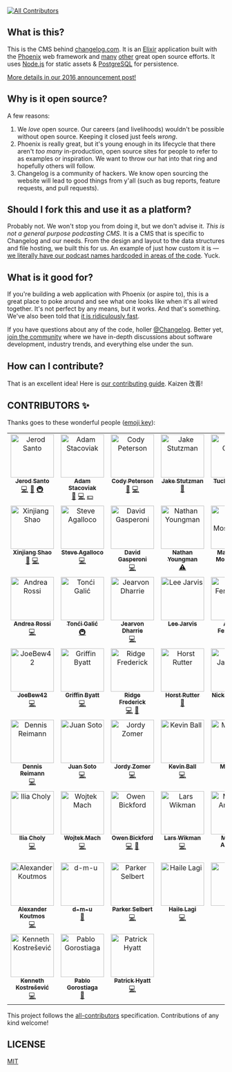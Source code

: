 [![All Contributors](https://img.shields.io/badge/all_contributors-31-orange.svg?style=flat-square)](#contributors-)

## What is this?

This is the CMS behind [changelog.com](https://changelog.com).
It is an [Elixir](http://elixir-lang.org) application built with the [Phoenix](http://www.phoenixframework.org) web framework and [many](https://github.com/thechangelog/changelog.com/blob/master/mix.exs#L33) [other](https://github.com/thechangelog/changelog.com/blob/master/assets/package.json) great open source efforts.
It uses [Node.js](https://nodejs.org/en/) for static assets & [PostgreSQL](https://www.postgresql.org) for persistence.

[More details in our 2016 announcement post!](https://changelog.com/posts/changelog-is-open-source)

## Why is it open source?

A few reasons:

1. We _love_ open source. Our careers (and livelihoods) wouldn't be possible without open source. Keeping it closed just feels _wrong_.
2. Phoenix is really great, but it's young enough in its lifecycle that there aren't _too many_ in-production, open source sites for people to refer to as examples or inspiration. We want to throw our hat into that ring and hopefully others will follow.
3. Changelog is a community of hackers. We know open sourcing the website will lead to good things from y'all (such as bug reports, feature requests, and pull requests).

## Should I fork this and use it as a platform?

Probably not. We won't stop you from doing it, but we don't advise it. _This is not a general purpose podcasting CMS_. It is a CMS that is specific to Changelog and our needs. From the design and layout to the data structures and file hosting, we built this for us. An example of just how custom it is — [we literally have our podcast names hardcoded in areas of the code](https://github.com/thechangelog/changelog.com/blob/14e2f412400df7648be2b77ec88b393e80d81eae/lib/changelog/buffer/buffer.ex#L7-L12). Yuck.

## What is it good for?

If you're building a web application with Phoenix (or aspire to), this is a great place to poke around and see what one looks like when it's all wired together. It's not perfect by any means, but it works. And that's something. We've also been told that [it is ridiculously fast](https://twitter.com/augiedb/status/788344626663096320).

If you have questions about any of the code, holler [@Changelog](https://twitter.com/changelog). Better yet, [join the community](https://changelog.com/community) where we have in-depth discussions about software development, industry trends, and everything else under the sun.

## How can I contribute?

That is an excellent idea! Here is [our contributing guide](CONTRIBUTING.md). Kaizen 改善!

## CONTRIBUTORS ✨

Thanks goes to these wonderful people ([emoji key](https://github.com/kentcdodds/all-contributors#emoji-key)):

<!-- ALL-CONTRIBUTORS-LIST:START - Do not remove or modify this section -->
<!-- prettier-ignore-start -->
<!-- markdownlint-disable -->
<table>
  <tbody>
    <tr>
      <td align="center" valign="top" width="16.66%"><a href="https://jerodsanto.net"><img src="https://avatars3.githubusercontent.com/u/8212?v=3?s=100" width="100px;" alt="Jerod Santo"/><br /><sub><b>Jerod Santo</b></sub></a><br /><a href="https://github.com/thechangelog/changelog.com/commits?author=jerodsanto" title="Code">💻</a> <a href="https://github.com/thechangelog/changelog.com/commits?author=jerodsanto" title="Documentation">📖</a> <a href="#infra-jerodsanto" title="Infrastructure (Hosting, Build-Tools, etc)">🚇</a></td>
      <td align="center" valign="top" width="16.66%"><a href="https://changelog.com/"><img src="https://avatars2.githubusercontent.com/u/2933?v=3?s=100" width="100px;" alt="Adam Stacoviak"/><br /><sub><b>Adam Stacoviak</b></sub></a><br /><a href="#design-adamstac" title="Design">🎨</a> <a href="https://github.com/thechangelog/changelog.com/commits?author=adamstac" title="Code">💻</a> <a href="#financial-adamstac" title="Financial">💵</a></td>
      <td align="center" valign="top" width="16.66%"><a href="http://humanshapes.co"><img src="https://avatars0.githubusercontent.com/u/378665?v=3?s=100" width="100px;" alt="Cody Peterson"/><br /><sub><b>Cody Peterson</b></sub></a><br /><a href="#design-codyjames" title="Design">🎨</a> <a href="https://github.com/thechangelog/changelog.com/commits?author=codyjames" title="Code">💻</a></td>
      <td align="center" valign="top" width="16.66%"><a href="http://elevate.co"><img src="https://pbs.twimg.com/profile_images/1053277843176677379/7y-9aoX5_400x400.jpg?s=100" width="100px;" alt="Jake Stutzman"/><br /><sub><b>Jake Stutzman</b></sub></a><br /><a href="#design-jakestutzman" title="Design">🎨</a></td>
      <td align="center" valign="top" width="16.66%"><a href="https://github.com/TuckerCowie"><img src="https://avatars2.githubusercontent.com/u/7838530?v=3?s=100" width="100px;" alt="Tucker Cowie"/><br /><sub><b>Tucker Cowie</b></sub></a><br /><a href="https://github.com/thechangelog/changelog.com/commits?author=TuckerCowie" title="Code">💻</a></td>
      <td align="center" valign="top" width="16.66%"><a href="https://github.com/gerhard"><img src="https://avatars2.githubusercontent.com/u/3342?v=3?s=100" width="100px;" alt="Gerhard Lazu"/><br /><sub><b>Gerhard Lazu</b></sub></a><br /><a href="#infra-gerhard" title="Infrastructure (Hosting, Build-Tools, etc)">🚇</a> <a href="https://github.com/thechangelog/changelog.com/commits?author=gerhard" title="Code">💻</a></td>
    </tr>
    <tr>
      <td align="center" valign="top" width="16.66%"><a href="https://www.xinjiangshao.com"><img src="https://avatars3.githubusercontent.com/u/635858?v=3?s=100" width="100px;" alt="Xinjiang Shao"/><br /><sub><b>Xinjiang Shao</b></sub></a><br /><a href="https://github.com/thechangelog/changelog.com/commits?author=soleo" title="Documentation">📖</a> <a href="https://github.com/thechangelog/changelog.com/commits?author=soleo" title="Code">💻</a></td>
      <td align="center" valign="top" width="16.66%"><a href="http://beforeitwasround.com"><img src="https://avatars0.githubusercontent.com/u/28044?v=3?s=100" width="100px;" alt="Steve Agalloco"/><br /><sub><b>Steve Agalloco</b></sub></a><br /><a href="https://github.com/thechangelog/changelog.com/commits?author=stve" title="Code">💻</a></td>
      <td align="center" valign="top" width="16.66%"><a href="http://david.gasperoni.org"><img src="https://avatars1.githubusercontent.com/u/898057?v=3?s=100" width="100px;" alt="David Gasperoni"/><br /><sub><b>David Gasperoni</b></sub></a><br /><a href="https://github.com/thechangelog/changelog.com/commits?author=mcdado" title="Code">💻</a></td>
      <td align="center" valign="top" width="16.66%"><a href="https://nathany.com"><img src="https://avatars2.githubusercontent.com/u/4566?v=3?s=100" width="100px;" alt="Nathan Youngman"/><br /><sub><b>Nathan Youngman</b></sub></a><br /><a href="https://github.com/thechangelog/changelog.com/commits?author=nathany" title="Tests">⚠️</a></td>
      <td align="center" valign="top" width="16.66%"><a href="http://mavimo.org"><img src="https://avatars3.githubusercontent.com/u/43941?v=3?s=100" width="100px;" alt="Marco Vito Moscaritolo"/><br /><sub><b>Marco Vito Moscaritolo</b></sub></a><br /><a href="https://github.com/thechangelog/changelog.com/commits?author=mavimo" title="Code">💻</a></td>
      <td align="center" valign="top" width="16.66%"><a href="https://github.com/fallenpeace"><img src="https://avatars0.githubusercontent.com/u/5904417?v=3?s=100" width="100px;" alt="0x4e"/><br /><sub><b>0x4e</b></sub></a><br /><a href="https://github.com/thechangelog/changelog.com/commits?author=fallenpeace" title="Code">💻</a></td>
    </tr>
    <tr>
      <td align="center" valign="top" width="16.66%"><a href="https://github.com/lucidstack"><img src="https://avatars2.githubusercontent.com/u/1248581?v=3?s=100" width="100px;" alt="Andrea Rossi"/><br /><sub><b>Andrea Rossi</b></sub></a><br /><a href="https://github.com/thechangelog/changelog.com/commits?author=lucidstack" title="Code">💻</a></td>
      <td align="center" valign="top" width="16.66%"><a href="http://tuxified.com"><img src="https://avatars3.githubusercontent.com/u/51889?v=3?s=100" width="100px;" alt="Tonći Galić"/><br /><sub><b>Tonći Galić</b></sub></a><br /><a href="#infra-Tuxified" title="Infrastructure (Hosting, Build-Tools, etc)">🚇</a></td>
      <td align="center" valign="top" width="16.66%"><a href="http://jearvondharrie.com"><img src="https://avatars2.githubusercontent.com/u/321306?v=3?s=100" width="100px;" alt="Jearvon Dharrie"/><br /><sub><b>Jearvon Dharrie</b></sub></a><br /><a href="https://github.com/thechangelog/changelog.com/commits?author=iamjarvo" title="Code">💻</a></td>
      <td align="center" valign="top" width="16.66%"><a href="http://twitter.com/lee_jarvis"><img src="https://avatars2.githubusercontent.com/u/197567?v=3?s=100" width="100px;" alt="Lee Jarvis"/><br /><sub><b>Lee Jarvis</b></sub></a><br /></td>
      <td align="center" valign="top" width="16.66%"><a href="https://github.com/agustif"><img src="https://avatars0.githubusercontent.com/u/6601142?v=3?s=100" width="100px;" alt="Agusti Fernandez"/><br /><sub><b>Agusti Fernandez</b></sub></a><br /><a href="https://github.com/thechangelog/changelog.com/commits?author=agustif" title="Code">💻</a></td>
      <td align="center" valign="top" width="16.66%"><a href="https://github.com/LenPayne"><img src="https://avatars3.githubusercontent.com/u/1460304?v=4?s=100" width="100px;" alt="Len Payne"/><br /><sub><b>Len Payne</b></sub></a><br /><a href="https://github.com/thechangelog/changelog.com/commits?author=LenPayne" title="Code">💻</a></td>
    </tr>
    <tr>
      <td align="center" valign="top" width="16.66%"><a href="http://joebew42.github.io/about/"><img src="https://avatars2.githubusercontent.com/u/1238549?v=4?s=100" width="100px;" alt="JoeBew42"/><br /><sub><b>JoeBew42</b></sub></a><br /><a href="https://github.com/thechangelog/changelog.com/commits?author=joebew42" title="Code">💻</a></td>
      <td align="center" valign="top" width="16.66%"><a href="http://griffinbyatt.com"><img src="https://avatars3.githubusercontent.com/u/6545494?v=4?s=100" width="100px;" alt="Griffin Byatt"/><br /><sub><b>Griffin Byatt</b></sub></a><br /><a href="https://github.com/thechangelog/changelog.com/commits?author=GriffinMB" title="Code">💻</a></td>
      <td align="center" valign="top" width="16.66%"><a href="https://github.com/r-frederick"><img src="https://avatars1.githubusercontent.com/u/13277581?v=4?s=100" width="100px;" alt="Ridge Frederick"/><br /><sub><b>Ridge Frederick</b></sub></a><br /><a href="https://github.com/thechangelog/changelog.com/commits?author=r-frederick" title="Code">💻</a> <a href="https://github.com/thechangelog/changelog.com/issues?q=author%3Ar-frederick" title="Bug reports">🐛</a></td>
      <td align="center" valign="top" width="16.66%"><a href="https://keybase.io/hhrutter"><img src="https://avatars0.githubusercontent.com/u/11322155?v=4?s=100" width="100px;" alt="Horst Rutter"/><br /><sub><b>Horst Rutter</b></sub></a><br /><a href="https://github.com/thechangelog/changelog.com/issues?q=author%3Ahhrutter" title="Bug reports">🐛</a></td>
      <td align="center" valign="top" width="16.66%"><a href="https://nickjanetakis.com"><img src="https://avatars2.githubusercontent.com/u/813219?v=4?s=100" width="100px;" alt="Nick Janetakis"/><br /><sub><b>Nick Janetakis</b></sub></a><br /><a href="https://github.com/thechangelog/changelog.com/issues?q=author%3Anickjj" title="Bug reports">🐛</a> <a href="https://github.com/thechangelog/changelog.com/commits?author=nickjj" title="Code">💻</a></td>
      <td align="center" valign="top" width="16.66%"><a href="https://ryanwilldev.com"><img src="https://avatars0.githubusercontent.com/u/12587988?v=4?s=100" width="100px;" alt="Ryan Will"/><br /><sub><b>Ryan Will</b></sub></a><br /><a href="https://github.com/thechangelog/changelog.com/issues?q=author%3ARyanWillDev" title="Bug reports">🐛</a> <a href="https://github.com/thechangelog/changelog.com/commits?author=RyanWillDev" title="Code">💻</a></td>
    </tr>
    <tr>
      <td align="center" valign="top" width="16.66%"><a href="https://dennisreimann.de"><img src="https://avatars1.githubusercontent.com/u/886?v=3?s=100" width="100px;" alt="Dennis Reimann"/><br /><sub><b>Dennis Reimann</b></sub></a><br /><a href="https://github.com/thechangelog/changelog.com/commits?author=dennisreimann" title="Code">💻</a></td>
      <td align="center" valign="top" width="16.66%"><a href="https://juansoto.me"><img src="https://avatars1.githubusercontent.com/u/8217766?v=3?s=100" width="100px;" alt="Juan Soto"/><br /><sub><b>Juan Soto</b></sub></a><br /><a href="https://github.com/thechangelog/changelog.com/commits?author=sotojuan" title="Code">💻</a></td>
      <td align="center" valign="top" width="16.66%"><a href="https://github.com/JordyZomer"><img src="https://avatars3.githubusercontent.com/u/17198473?v=4?s=100" width="100px;" alt="Jordy Zomer"/><br /><sub><b>Jordy Zomer</b></sub></a><br /><a href="https://github.com/thechangelog/changelog.com/commits?author=JordyZomer" title="Code">💻</a></td>
      <td align="center" valign="top" width="16.66%"><a href="https://zendev.com"><img src="https://avatars0.githubusercontent.com/u/44007?v=4?s=100" width="100px;" alt="Kevin Ball"/><br /><sub><b>Kevin Ball</b></sub></a><br /><a href="https://github.com/thechangelog/changelog.com/commits?author=kball" title="Code">💻</a></td>
      <td align="center" valign="top" width="16.66%"><a href="http://matryer.com"><img src="https://avatars3.githubusercontent.com/u/101659?v=4?s=100" width="100px;" alt="Mat Ryer"/><br /><sub><b>Mat Ryer</b></sub></a><br /><a href="https://github.com/thechangelog/changelog.com/commits?author=matryer" title="Code">💻</a></td>
      <td align="center" valign="top" width="16.66%"><a href="https://github.com/yanokwa"><img src="https://avatars3.githubusercontent.com/u/32369?v=4?s=100" width="100px;" alt="Yaw Anokwa"/><br /><sub><b>Yaw Anokwa</b></sub></a><br /><a href="https://github.com/thechangelog/changelog.com/commits?author=yanokwa" title="Code">💻</a></td>
    </tr>
    <tr>
      <td align="center" valign="top" width="16.66%"><a href="http://choly.ca"><img src="https://avatars1.githubusercontent.com/u/943597?v=4?s=100" width="100px;" alt="Ilia Choly"/><br /><sub><b>Ilia Choly</b></sub></a><br /><a href="https://github.com/thechangelog/changelog.com/commits?author=icholy" title="Code">💻</a></td>
      <td align="center" valign="top" width="16.66%"><a href="http://wojtekmach.pl"><img src="https://avatars0.githubusercontent.com/u/76071?v=4?s=100" width="100px;" alt="Wojtek Mach"/><br /><sub><b>Wojtek Mach</b></sub></a><br /><a href="https://github.com/thechangelog/changelog.com/commits?author=wojtekmach" title="Code">💻</a></td>
      <td align="center" valign="top" width="16.66%"><a href="https://github.com/type1fool"><img src="https://avatars3.githubusercontent.com/u/13895134?v=4?s=100" width="100px;" alt="Owen Bickford"/><br /><sub><b>Owen Bickford</b></sub></a><br /><a href="https://github.com/thechangelog/changelog.com/commits?author=type1fool" title="Code">💻</a> <a href="#blog-type1fool" title="Blogposts">📝</a></td>
      <td align="center" valign="top" width="16.66%"><a href="http://underjord.io"><img src="https://avatars1.githubusercontent.com/u/1971237?v=4?s=100" width="100px;" alt="Lars Wikman"/><br /><sub><b>Lars Wikman</b></sub></a><br /><a href="https://github.com/thechangelog/changelog.com/commits?author=lawik" title="Code">💻</a></td>
      <td align="center" valign="top" width="16.66%"><a href="https://marceloandrader.github.io/"><img src="https://avatars0.githubusercontent.com/u/57552?v=4?s=100" width="100px;" alt="Marcelo Andrade"/><br /><sub><b>Marcelo Andrade</b></sub></a><br /><a href="https://github.com/thechangelog/changelog.com/commits?author=marceloandrader" title="Code">💻</a></td>
      <td align="center" valign="top" width="16.66%"><a href="https://github.com/axelson"><img src="https://avatars1.githubusercontent.com/u/9973?v=4?s=100" width="100px;" alt="Jason Axelson"/><br /><sub><b>Jason Axelson</b></sub></a><br /><a href="https://github.com/thechangelog/changelog.com/commits?author=axelson" title="Code">💻</a></td>
    </tr>
    <tr>
      <td align="center" valign="top" width="16.66%"><a href="https://akoutmos.com/"><img src="https://avatars0.githubusercontent.com/u/4753634?v=4?s=100" width="100px;" alt="Alexander Koutmos"/><br /><sub><b>Alexander Koutmos</b></sub></a><br /><a href="https://github.com/thechangelog/changelog.com/commits?author=akoutmos" title="Code">💻</a></td>
      <td align="center" valign="top" width="16.66%"><a href="https://github.com/d-m-u"><img src="https://avatars.githubusercontent.com/u/16326669?v=4?s=100" width="100px;" alt="d-m-u"/><br /><sub><b>d-m-u</b></sub></a><br /><a href="https://github.com/thechangelog/changelog.com/issues?q=author%3Ad-m-u" title="Bug reports">🐛</a></td>
      <td align="center" valign="top" width="16.66%"><a href="http://sorentwo.com"><img src="https://avatars.githubusercontent.com/u/270831?v=4?s=100" width="100px;" alt="Parker Selbert"/><br /><sub><b>Parker Selbert</b></sub></a><br /><a href="https://github.com/thechangelog/changelog.com/commits?author=sorentwo" title="Code">💻</a></td>
      <td align="center" valign="top" width="16.66%"><a href="http://hailelagi.com"><img src="https://avatars.githubusercontent.com/u/52631736?v=4?s=100" width="100px;" alt="Haile Lagi"/><br /><sub><b>Haile Lagi</b></sub></a><br /><a href="https://github.com/thechangelog/changelog.com/commits?author=hailelagi" title="Code">💻</a></td>
      <td align="center" valign="top" width="16.66%"><a href="http://nezteb.net"><img src="https://avatars.githubusercontent.com/u/3588798?v=4?s=100" width="100px;" alt="Noah"/><br /><sub><b>Noah</b></sub></a><br /><a href="https://github.com/thechangelog/changelog.com/commits?author=Nezteb" title="Documentation">📖</a></td>
      <td align="center" valign="top" width="16.66%"><a href="https://github.com/pilor"><img src="https://avatars.githubusercontent.com/u/718813?v=4?s=100" width="100px;" alt="Chris Eggert"/><br /><sub><b>Chris Eggert</b></sub></a><br /><a href="https://github.com/thechangelog/changelog.com/commits?author=pilor" title="Code">💻</a> <a href="https://github.com/thechangelog/changelog.com/commits?author=pilor" title="Documentation">📖</a></td>
    </tr>
    <tr>
      <td align="center" valign="top" width="16.66%"><a href="https://reintegrate-web-development.fly.dev/"><img src="https://avatars.githubusercontent.com/u/34007453?v=4?s=100" width="100px;" alt="Kenneth Kostrešević"/><br /><sub><b>Kenneth Kostrešević</b></sub></a><br /><a href="https://github.com/thechangelog/changelog.com/commits?author=ken-kost" title="Code">💻</a></td>
      <td align="center" valign="top" width="16.66%"><a href="https://github.com/gorosgobe"><img src="https://avatars.githubusercontent.com/u/26676483?v=4?s=100" width="100px;" alt="Pablo Gorostiaga"/><br /><sub><b>Pablo Gorostiaga</b></sub></a><br /><a href="https://github.com/thechangelog/changelog.com/issues?q=author%3Agorosgobe" title="Bug reports">🐛</a></td>
      <td align="center" valign="top" width="16.66%"><a href="http://www.patrickhyatt.com"><img src="https://avatars.githubusercontent.com/u/296125?v=4?s=100" width="100px;" alt="Patrick Hyatt"/><br /><sub><b>Patrick Hyatt</b></sub></a><br /><a href="https://github.com/thechangelog/changelog.com/commits?author=patHyatt" title="Code">💻</a></td>
    </tr>
  </tbody>
</table>

<!-- markdownlint-restore -->
<!-- prettier-ignore-end -->

<!-- ALL-CONTRIBUTORS-LIST:END -->

This project follows the [all-contributors](https://github.com/kentcdodds/all-contributors) specification. Contributions of any kind welcome!

## LICENSE

[MIT](LICENSE)

